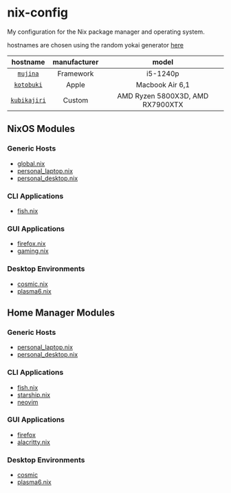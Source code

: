 # nix-config

My configuration for the Nix package manager and operating system.

hostnames are chosen using the random yokai generator [here](https://yokai.com?redirect_to=random)

| hostname   | manufacturer | model           |
| :--------: | :----------: | :-------------: |
| [`mujina`](./hosts/mujina)         | Framework    | i5-1240p        |
| [`kotobuki`](./hosts/kotobuki)     | Apple        | Macbook Air 6,1 |
| [`kubikajiri`](./hosts/kubikajiri) | Custom       | AMD Ryzen 5800X3D, AMD RX7900XTX |

## NixOS Modules

### Generic Hosts

- [global.nix](./hosts/generic/global.nix)
- [personal_laptop.nix](./hosts/generic/personal_laptop.nix)
- [personal_desktop.nix](./hosts/generic/personal_desktop.nix)

### CLI Applications

- [fish.nix](./nixosModules/cli-applications/fish.nix)

### GUI Applications

- [firefox.nix](./nixosModules/gui-applications/firefox.nix)
- [gaming.nix](./nixosModules/gui-applications/gaming.nix)

### Desktop Environments

- [cosmic.nix](./nixosModules/desktop-environments/cosmic.nix)
- [plasma6.nix](./nixosModules/desktop-environments/plasma6.nix)

## Home Manager Modules

### Generic Hosts

- [personal_laptop.nix](./home/personal_laptop.nix)
- [personal_desktop.nix](./home/personal_desktop.nix)

### CLI Applications

- [fish.nix](./homeManagerModules/cli-applications/fish.nix)
- [starship.nix](./homeManagerModules/cli-applications/starship.nix)
- [neovim](./homeManagerModules/cli-applications/neovim)

### GUI Applications

- [firefox](./homeManagerModules/gui-applications/firefox)
- [alacritty.nix](./homeManagerModules/gui-applications/alacritty.nix)

### Desktop Environments

- [cosmic](./homeManagerModules/desktop-environments/cosmic)
- [plasma6.nix](./homeManagerModules/desktop-environments/plasma6.nix)